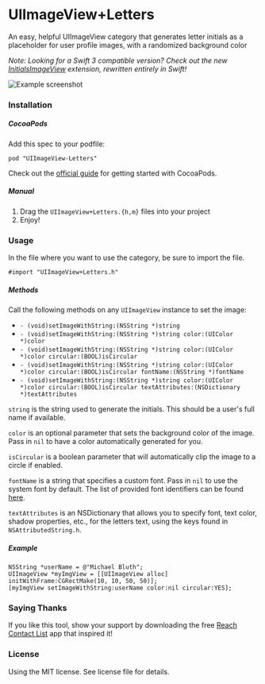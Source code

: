 UIImageView+Letters
===================

An easy, helpful UIImageView category that generates letter initials as a placeholder for user profile images, with a randomized background color

*Note: Looking for a Swift 3 compatible version? Check out the new [InitialsImageView](https://github.com/bachonk/InitialsImageView) extension, rewritten entirely in Swift!*

![Example screenshot](http://i.imgur.com/xSBjVQ7.png)

### Installation

##### CocoaPods

Add this spec to your podfile:

`pod "UIImageView-Letters"`

Check out the [official guide](http://guides.cocoapods.org/using/index.html) for getting started with CocoaPods.

##### Manual

1. Drag the `UIImageView+Letters.{h,m}` files into your project
2. Enjoy!

### Usage

In the file where you want to use the category, be sure to import the file. 

`#import "UIImageView+Letters.h"`

##### Methods

Call the following methods on any `UIImageView` instance to set the image:

+ `- (void)setImageWithString:(NSString *)string`
+ `- (void)setImageWithString:(NSString *)string color:(UIColor *)color`
+ `- (void)setImageWithString:(NSString *)string color:(UIColor *)color circular:(BOOL)isCircular`
+ `- (void)setImageWithString:(NSString *)string color:(UIColor *)color circular:(BOOL)isCircular fontName:(NSString *)fontName`
+ `- (void)setImageWithString:(NSString *)string color:(UIColor *)color circular:(BOOL)isCircular textAttributes:(NSDictionary *)textAttributes`

`string` is the string used to generate the initials. This should be a user's full name if available.

`color` is an optional parameter that sets the background color of the image. Pass in `nil` to have a color automatically generated for you.

`isCircular` is a boolean parameter that will automatically clip the image to a circle if enabled.

`fontName` is a string that specifies a custom font. Pass in `nil` to use the system font by default. The list of provided font identifiers can be found [here](http://iosfonts.com). 

`textAttributes` is an NSDictionary that allows you to specify font, text color, shadow properties, etc., for the letters text, using the keys found in `NSAttributedString.h`.

##### Example

```
NSString *userName = @"Michael Bluth";
UIImageView *myImgView = [[UIImageView alloc] initWithFrame:CGRectMake(10, 10, 50, 50)];
[myImgView setImageWithString:userName color:nil circular:YES];
```

### Saying Thanks

If you like this tool, show your support by downloading the free [Reach Contact List](https://itunes.apple.com/us/app/reach-your-contact-list/id898802540?mt=8) app that inspired it!

### License

Using the MIT license. See license file for details.
